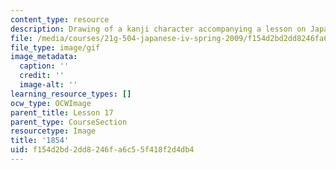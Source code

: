 ```yaml
---
content_type: resource
description: Drawing of a kanji character accompanying a lesson on Japanese.
file: /media/courses/21g-504-japanese-iv-spring-2009/f154d2bd2dd8246fa6c55f418f2d4db4_1854.gif
file_type: image/gif
image_metadata:
  caption: ''
  credit: ''
  image-alt: ''
learning_resource_types: []
ocw_type: OCWImage
parent_title: Lesson 17
parent_type: CourseSection
resourcetype: Image
title: '1854'
uid: f154d2bd-2dd8-246f-a6c5-5f418f2d4db4
---
```

